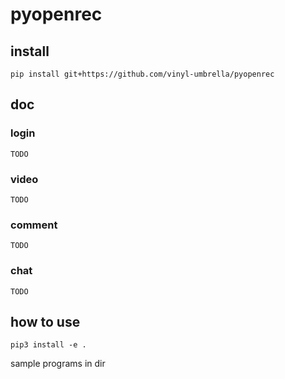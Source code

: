 # pyopenrec

## install
```
pip install git+https://github.com/vinyl-umbrella/pyopenrec
```

## doc
### login
```
TODO
```
### video
```
TODO
```
### comment
```
TODO
```
### chat
```
TODO
```

## how to use
```
pip3 install -e .
```
sample programs in dir
